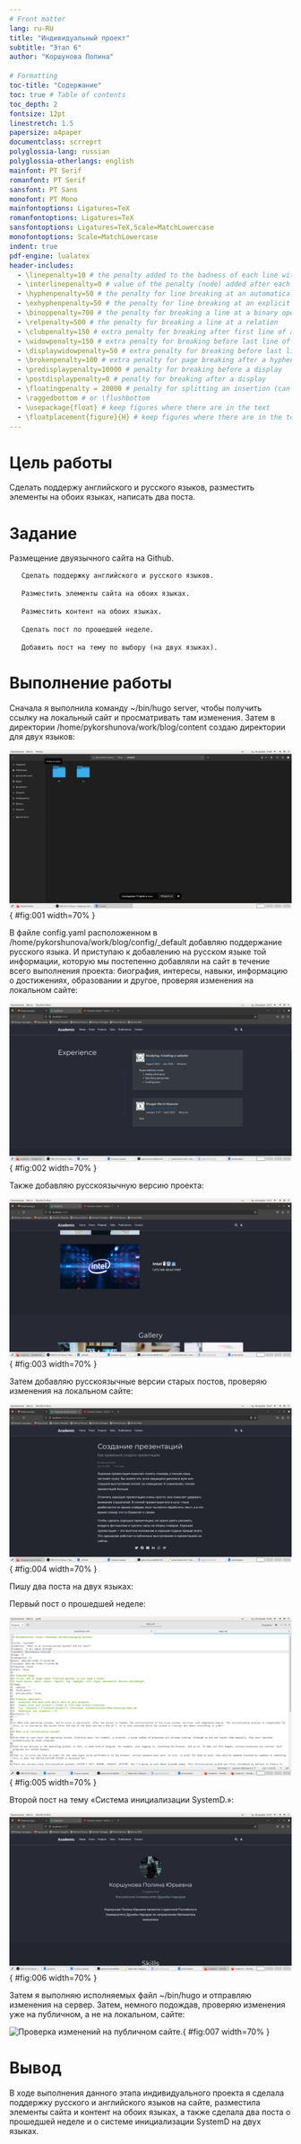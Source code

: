 ```yaml
---
# Front matter
lang: ru-RU
title: "Индивидуальный проект"
subtitle: "Этап 6"
author: "Коршунова Полина"

# Formatting
toc-title: "Содержание"
toc: true # Table of contents
toc_depth: 2
fontsize: 12pt
linestretch: 1.5
papersize: a4paper
documentclass: scrreprt
polyglossia-lang: russian
polyglossia-otherlangs: english
mainfont: PT Serif
romanfont: PT Serif
sansfont: PT Sans
monofont: PT Mono
mainfontoptions: Ligatures=TeX
romanfontoptions: Ligatures=TeX
sansfontoptions: Ligatures=TeX,Scale=MatchLowercase
monofontoptions: Scale=MatchLowercase
indent: true
pdf-engine: lualatex
header-includes:
  - \linepenalty=10 # the penalty added to the badness of each line within a paragraph (no associated penalty node) Increasing the value makes tex try to have fewer lines in the paragraph.
  - \interlinepenalty=0 # value of the penalty (node) added after each line of a paragraph.
  - \hyphenpenalty=50 # the penalty for line breaking at an automatically inserted hyphen
  - \exhyphenpenalty=50 # the penalty for line breaking at an explicit hyphen
  - \binoppenalty=700 # the penalty for breaking a line at a binary operator
  - \relpenalty=500 # the penalty for breaking a line at a relation
  - \clubpenalty=150 # extra penalty for breaking after first line of a paragraph
  - \widowpenalty=150 # extra penalty for breaking before last line of a paragraph
  - \displaywidowpenalty=50 # extra penalty for breaking before last line before a display math
  - \brokenpenalty=100 # extra penalty for page breaking after a hyphenated line
  - \predisplaypenalty=10000 # penalty for breaking before a display
  - \postdisplaypenalty=0 # penalty for breaking after a display
  - \floatingpenalty = 20000 # penalty for splitting an insertion (can only be split footnote in standard LaTeX)
  - \raggedbottom # or \flushbottom
  - \usepackage{float} # keep figures where there are in the text
  - \floatplacement{figure}{H} # keep figures where there are in the text
---
```


# Цель работы

Сделать поддержу английского и русского языков, разместить элементы на обоих языках, написать два поста. 

# Задание

Размещение двуязычного сайта на Github.

       Сделать поддержку английского и русского языков.
       
       Разместить элементы сайта на обоих языках.

       Разместить контент на обоих языках.

       Сделать пост по прошедшей неделе.

       Добавить пост на тему по выбору (на двух языках).


# Выполнение работы

Сначала я выполнила команду ~/bin/hugo server, чтобы получить ссылку на локальный сайт и просматривать там изменения. Затем в директории /home/pykorshunova/work/blog/content создаю директории для двух языков:

![Создание поддиректорий для контента на разных языках.](image/1.png){ #fig:001 width=70% }

В файле config.yaml расположенном в /home/pykorshunova/work/blog/config/_default добавляю поддержание русского языка. И приступаю к добавлению на русском языке той информации, которую мы постепенно добавляли на сайт в течение всего выполнения проекта: биография, интересы, навыки, информацию о достижениях, образовании и другое, проверяя изменения на локальном сайте: 

![Перевод сегмента сайта «опыт» на русский язык.](image/2.png){ #fig:002 width=70% }

Также добавляю русскоязычную версию проекта:

![Добавление русскоязычного проекта на сайт.](image/3.png){ #fig:003 width=70% }

Затем добавляю русскоязычные версии старых постов, проверяю изменения на локальном сайте:

![Добавление русскоязычной версии одного из старых постов.](image/4.png){ #fig:004 width=70% }

Пишу два поста на двух языках:

Первый пост о прошедшей неделе:

![Создание поста о прошедшей неделе.](image/5.png){ #fig:005 width=70% }

Второй пост на тему «Система инициализации SystemD.»:

![Создание поста на тему «Система инициализации SystemD».](image/6.png){ #fig:006 width=70% }

Затем я выполняю исполняемых файл ~/bin/hugo и отправляю изменения на сервер. Затем, немного подождав, проверяю изменения уже на публичном, а не на локальном, сайте:

![Проверка изменений на публичном сайте.](image/7.png){ #fig:007 width=70% }

# Вывод

В ходе выполнения данного этапа индивидуального проекта я сделала поддержку русского и английского языков на сайте, разместила элементы сайта и контент на обоих языках, а также сделала два поста о прошедшей неделе и о системе инициализации SystemD на двух языках.


